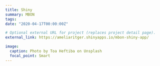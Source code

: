 ```yaml
---
title: Shiny
summary: MBON
tags:
date: "2020-04-17T00:00:00Z"

# Optional external URL for project (replaces project detail page).
external_link: https://ameliaritger.shinyapps.io/mbon-shiny-app/

image:
  caption: Photo by Toa Heftiba on Unsplash
  focal_point: Smart
---
```

